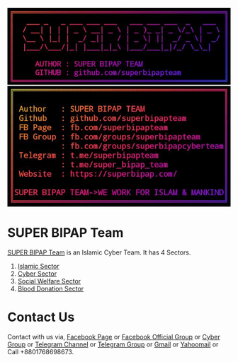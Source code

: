 ![SUPER BIPAP Team](https://github.com/superbipapteam/superbipapteam/blob/main/logo1.jpg)
![SUPER BIPAP Team](https://github.com/superbipapteam/superbipapteam/blob/main/logo2.jpg)

# SUPER BIPAP Team
<a href="https://www.facebook.com/groups/superbipapcyberteam/">SUPER BIPAP Team</a> is an Islamic Cyber Team. It has 4 Sectors. <br>
<ol>
  <li><a href="https://www.facebook.com/groups/superbipapteam">Islamic Sector</a></li>
  <li><a href="https://www.facebook.com/groups/superbipapcyberteam">Cyber Sector</a></li>
  <li><a href="https://www.facebook.com/groups/superbipapteam">Social Welfare Sector</a></li>
  <li><a href="https://www.facebook.com/groups/superbipapblooddonation">Blood Donation Sector</a></li>
</ol>

# Contact Us
Contact with us via, <a href="https://www.facebook.com/superbipapteam">Facebook Page</a> or <a href="https://www.facebook.com/groups/superbipapteam">Facebook Official Group</a> or <a href="https://www.facebook.com/groups/superbipapcyberteam">Cyber Group</a> or <a href="https://t.me/superbipapteam">Telegram Channel</a> or <a href="https://t.me/super_bipap_team">Telegram Group</a> or <a href="mailto:superbipap@gmail.com">Gmail</a> or <a href="mailto:superbipap@yahoo.com">Yahoomail</a> or Call +8801768698673.
